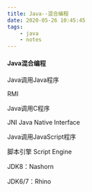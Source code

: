 ```yaml
---
title: Java--混合编程
date: 2020-05-26 10:45:45
tags:
	- java
	- notes
---
```


#### Java混合编程

Java调用Java程序

RMI

Java调用C程序

JNI Java Native Interface

Java调用JavaScript程序

脚本引擎 Script Engine

JDK8：Nashorn

JDK6/7：Rhino